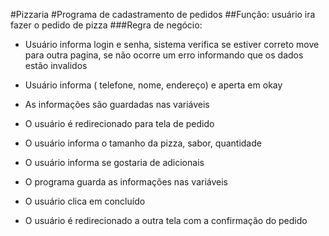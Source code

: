 ﻿#Pizzaria
 #Programa de cadastramento de pedidos
 ##Função: usuário ira fazer o pedido de pizza
 ###Regra de negócio: 
 * Usuário informa login e senha, sistema verifica se estiver correto move para outra pagina, se não ocorre um erro informando que os dados estão invalidos

 * Usuário informa ( telefone, nome, endereço) e aperta em okay
 
 * As informações são guardadas nas variáveis 

 * O usuário é redirecionado para tela de pedido

 * O usuário informa o tamanho da pizza, sabor, quantidade

 * O usuário informa se gostaria de adicionais

 * O programa guarda as informações nas variáveis 

 * O usuário clica em concluído 

 * O usuário é redirecionado a outra tela com a confirmação do pedido
